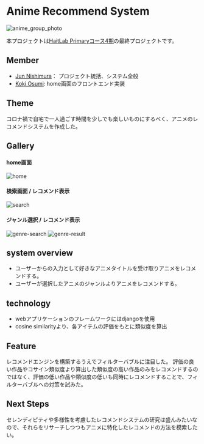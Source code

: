 # Anime Recommend System
![anime_group_photo](https://user-images.githubusercontent.com/28744711/93694092-b0274b80-fb42-11ea-91fa-ac753aa9720f.jpg)

本プロジェクトは[HaitLab Primaryコース4期](https://hait-lab.com/)の最終プロジェクトです。

## Member
- [Jun Nishimura](https://github.com/JunNishimura)： プロジェクト統括、システム全般
- [Koki Osumi](https://github.com/sumiship): home画面のフロントエンド実装

## Theme
コロナ禍で自宅で一人過ごす時間を少しでも楽しいものにするべく、アニメのレコメンドシステムを作成した。

## Gallery
#### home画面
![home](https://user-images.githubusercontent.com/28744711/93694096-b4536900-fb42-11ea-8946-43363ad242da.png)

#### 検索画面 / レコメンド表示
![search](https://user-images.githubusercontent.com/28744711/93694097-b87f8680-fb42-11ea-8eda-c4970bc2b2cb.png)

#### ジャンル選択 / レコメンド表示
![genre-search](https://user-images.githubusercontent.com/28744711/93694094-b1f10f00-fb42-11ea-8f3e-40853853be72.png)
![genre-result](https://user-images.githubusercontent.com/28744711/93694093-b1f10f00-fb42-11ea-975a-6cde9463ea4d.png)

## system overview
- ユーザーからの入力として好きなアニメタイトルを受け取りアニメをレコメンドする。
- ユーザーが選択したアニメのジャンルよりアニメをレコメンドする。

## technology
- webアプリケーションのフレームワークにはdjangoを使用
- cosine similarityより、各アイテムの評価をもとに類似度を算出

## Feature
レコメンドエンジンを構築するうえでフィルターバブルに注目した。
評価の良い作品やコサイン類似度より算出した類似度の高い作品のみをレコメンドするのではなく、評価の低い作品や類似度の低いも同時にレコメンドすることで、フィルターバブルへの対策を試みた。

## Next Steps
セレンディピティや多様性を考慮したレコメンドシステムの研究は盛んみたいなので、それらをリサーチしつつもアニメに特化したレコメンドの方法を模索したい。
